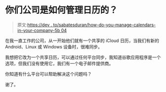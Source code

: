 # 你们公司是如何管理日历的？

> 原文:[https://dev . to/sabatesduran/how-do-you-manage-calendars-in-your-company-5b 04](https://dev.to/sabatesduran/how-do-you-manage-calendars-in-your-company-5b04)

在我一直工作的公司，从一开始他们就有一个共享的 iCloud 日历，当我们有新的 Android、Linux 或 Windows 设备时，很难同步。

我想把它改为一个共享日历，可以通过任何平台同步，我知道谷歌应用程序是一个选项，但我们没有使用它，我们有一个电子邮件提供商。

你知道有什么平台可以帮助解决这个问题吗？

谢了。